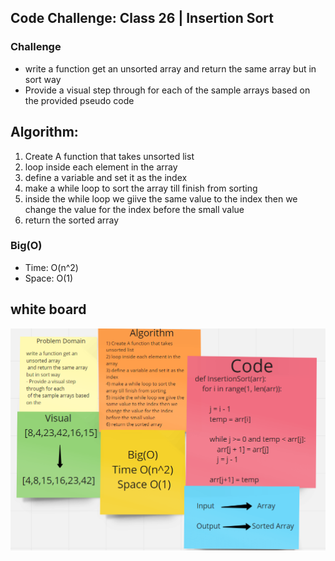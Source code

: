 ## Code Challenge: Class 26 | Insertion Sort

### Challenge
- write a function get an unsorted array and return the same array but in sort way
- Provide a visual step through for each of the sample arrays based on the provided pseudo code

## Algorithm:
1) Create A function that takes unsorted list
2) loop inside each element in the array 
3) define a variable and set it as the index
4) make a while loop to sort the array till finish from sorting
5) inside the while loop we giive the same value to the index then we change the value for the index before the small value
6) return the sorted array


### Big(O)
- Time: O(n^2)
- Space: O(1)

## white board
![img](../../../assets/insertion-sort.png)